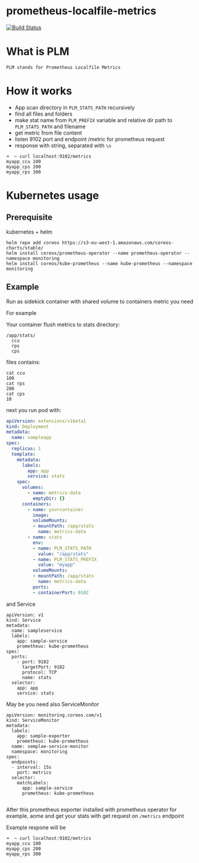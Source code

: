 # prometheus-localfile-metrics
[![Build Status](https://travis-ci.org/boskiv/prometheus-localfile-metrics.svg?branch=master)](https://travis-ci.org/boskiv/prometheus-localfile-metrics)

# What is PLM

`PLM stands for Prometheus Localfile Metrics`

# How it works
- App scan directory in `PLM_STATS_PATH` recursively
- find all files and folders
- make stat name from `PLM_PREFIX` variable and relative dir path to `PLM_STATS_PATH` and filename
- get metric from file content
- listen 9102 port and endpoint /metric for prometheus request
- response with string, separated with `\n`
```
➜  ~ curl localhost:9102/metrics
myapp_ccu 100
myapp_cps 200
myapp_rps 300
```

# Kubernetes usage

## Prerequisite
kubernetes + helm

```
helm repo add coreos https://s3-eu-west-1.amazonaws.com/coreos-charts/stable/
helm install coreos/prometheus-operator --name prometheus-operator --namespace monitoring
helm install coreos/kube-prometheus --name kube-prometheus --namespace monitoring
```

## Example

Run as sidekick container with shared volume to containers metric you need

For example

Your container flush metrics to stats directory:
```
/app/stats/
  ccu
  rps
  cps
```

files contains:
```
cat ccu
100
cat rps
200
cat cps
10
```

next you run pod with:
```yml
apiVersion: extensions/v1beta1
kind: Deployment
metadata:
  name: sampleapp
spec:
  replicas: 1
  template:
    metadata:
      labels:
        app: app
        service: stats
    spec:
      volumes:
        - name: metrics-data
          emptyDir: {}
      containers:
        - name: yourcontainer
          image: 
          volumeMounts:
          - mountPath: /app/stats
            name: metrics-data
        - name: stats
          env:
          - name: PLM_STATS_PATH
            value: "/app/stats"
          - name: PLM_STATS_PREFIX
            value: "myapp"
          volumeMounts:
          - mountPath: /app/stats
            name: metrics-data
          ports:
          - containerPort: 9102
``` 

and Service
```
apiVersion: v1
kind: Service
metadata:
  name: sampleservice
  labels:
    app: sample-service
    prometheus: kube-prometheus
spec:
  ports:
    - port: 9102
      targetPort: 9102
      protocol: TCP
      name: stats
  selector:
    app: app
    service: stats
```

May be you need also ServiceMonitor
```
apiVersion: monitoring.coreos.com/v1
kind: ServiceMonitor
metadata:
  labels:
    app: sample-exporter
    prometheus: kube-prometheus
  name: semplae-service-monitor
  namespace: monitoring
spec:
  endpoints:
  - interval: 15s
    port: metrics
  selector:
    matchLabels:
      app: sample-service
      prometheus: kube-prometheus
 
```



After this prometheus exporter installed with prometheus operator for example, aome and get your stats with get request on `/metrics` endpoint

Example respone will be
```
➜  ~ curl localhost:9102/metrics
myapp_ccu 100
myapp_cps 200
myapp_rps 300
```